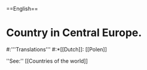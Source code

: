 ==English==

# Country in Central Europe.
#:'''Translations'''
#:*[[Dutch]]: [[Polen]]

''See:'' [[Countries of the world]]